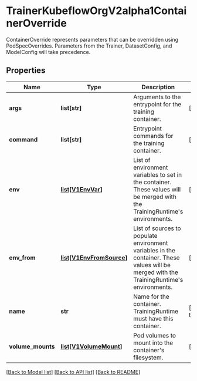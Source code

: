 # TrainerKubeflowOrgV2alpha1ContainerOverride

ContainerOverride represents parameters that can be overridden using PodSpecOverrides. Parameters from the Trainer, DatasetConfig, and ModelConfig will take precedence.
## Properties
Name | Type | Description | Notes
------------ | ------------- | ------------- | -------------
**args** | **list[str]** | Arguments to the entrypoint for the training container. | [optional] 
**command** | **list[str]** | Entrypoint commands for the training container. | [optional] 
**env** | [**list[V1EnvVar]**](V1EnvVar.md) | List of environment variables to set in the container. These values will be merged with the TrainingRuntime&#39;s environments. | [optional] 
**env_from** | [**list[V1EnvFromSource]**](V1EnvFromSource.md) | List of sources to populate environment variables in the container. These   values will be merged with the TrainingRuntime&#39;s environments. | [optional] 
**name** | **str** | Name for the container. TrainingRuntime must have this container. | [default to '']
**volume_mounts** | [**list[V1VolumeMount]**](V1VolumeMount.md) | Pod volumes to mount into the container&#39;s filesystem. | [optional] 

[[Back to Model list]](../README.md#documentation-for-models) [[Back to API list]](../README.md#documentation-for-api-endpoints) [[Back to README]](../README.md)


